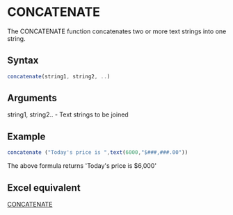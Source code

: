 # CONCATENATE

The CONCATENATE function concatenates two or more text strings into one string.

## Syntax

```javascript
concatenate(string1, string2, ..)
```

## Arguments

string1, string2.. - Text strings to be joined&#x20;

## Example

```javascript
concatenate ("Today's price is ",text(6000,"$###,###.00"))
```

The above formula returns 'Today's price is $6,000'

## **Excel equivalent**

[CONCATENATE](https://support.microsoft.com/en-us/office/concatenate-function-8f8ae884-2ca8-4f7a-b093-75d702bea31d)
